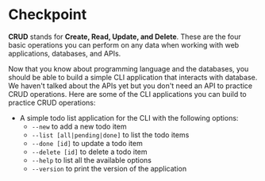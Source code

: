 # Checkpoint

**CRUD** stands for **Create, Read, Update, and Delete**. These are the four basic operations you can perform on any data when working with web applications, databases, and APIs.

Now that you know about programming language and the databases, you should be able to build a simple CLI application that interacts with database. We haven't talked about the APIs yet but you don't need an API to practice CRUD operations. Here are some of the CLI applications you can build to practice CRUD operations:

- A simple todo list application for the CLI with the following options:
  - `--new` to add a new todo item
  - `--list [all|pending|done]` to list the todo items
  - `--done [id]` to update a todo item
  - `--delete [id]` to delete a todo item
  - `--help` to list all the available options
  - `--version` to print the version of the application
